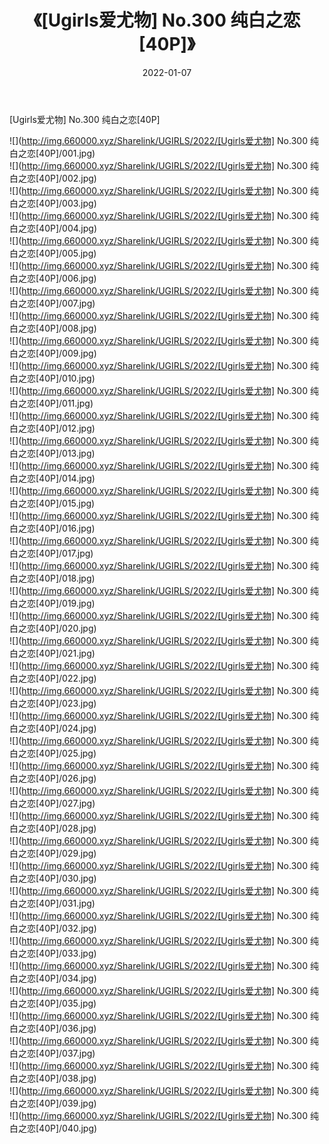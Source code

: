 ﻿---
layout: post
title:  《[Ugirls爱尤物] No.300 纯白之恋[40P]》
date:   2022-01-07
img: http://img.660000.xyz/Sharelink/UGIRLS/2022/[Ugirls爱尤物] No.300 纯白之恋[40P]/000.jpg
categories: [美女, 清纯, 唯美]
---

[Ugirls爱尤物] No.300 纯白之恋[40P]

  ![](http://img.660000.xyz/Sharelink/UGIRLS/2022/[Ugirls爱尤物] No.300 纯白之恋[40P]/001.jpg) <br> ![](http://img.660000.xyz/Sharelink/UGIRLS/2022/[Ugirls爱尤物] No.300 纯白之恋[40P]/002.jpg) <br> ![](http://img.660000.xyz/Sharelink/UGIRLS/2022/[Ugirls爱尤物] No.300 纯白之恋[40P]/003.jpg) <br> ![](http://img.660000.xyz/Sharelink/UGIRLS/2022/[Ugirls爱尤物] No.300 纯白之恋[40P]/004.jpg) <br> ![](http://img.660000.xyz/Sharelink/UGIRLS/2022/[Ugirls爱尤物] No.300 纯白之恋[40P]/005.jpg) <br> ![](http://img.660000.xyz/Sharelink/UGIRLS/2022/[Ugirls爱尤物] No.300 纯白之恋[40P]/006.jpg) <br> ![](http://img.660000.xyz/Sharelink/UGIRLS/2022/[Ugirls爱尤物] No.300 纯白之恋[40P]/007.jpg) <br> ![](http://img.660000.xyz/Sharelink/UGIRLS/2022/[Ugirls爱尤物] No.300 纯白之恋[40P]/008.jpg) <br> ![](http://img.660000.xyz/Sharelink/UGIRLS/2022/[Ugirls爱尤物] No.300 纯白之恋[40P]/009.jpg) <br> ![](http://img.660000.xyz/Sharelink/UGIRLS/2022/[Ugirls爱尤物] No.300 纯白之恋[40P]/010.jpg) <br> ![](http://img.660000.xyz/Sharelink/UGIRLS/2022/[Ugirls爱尤物] No.300 纯白之恋[40P]/011.jpg) <br> ![](http://img.660000.xyz/Sharelink/UGIRLS/2022/[Ugirls爱尤物] No.300 纯白之恋[40P]/012.jpg) <br> ![](http://img.660000.xyz/Sharelink/UGIRLS/2022/[Ugirls爱尤物] No.300 纯白之恋[40P]/013.jpg) <br> ![](http://img.660000.xyz/Sharelink/UGIRLS/2022/[Ugirls爱尤物] No.300 纯白之恋[40P]/014.jpg) <br> ![](http://img.660000.xyz/Sharelink/UGIRLS/2022/[Ugirls爱尤物] No.300 纯白之恋[40P]/015.jpg) <br> ![](http://img.660000.xyz/Sharelink/UGIRLS/2022/[Ugirls爱尤物] No.300 纯白之恋[40P]/016.jpg) <br> ![](http://img.660000.xyz/Sharelink/UGIRLS/2022/[Ugirls爱尤物] No.300 纯白之恋[40P]/017.jpg) <br> ![](http://img.660000.xyz/Sharelink/UGIRLS/2022/[Ugirls爱尤物] No.300 纯白之恋[40P]/018.jpg) <br> ![](http://img.660000.xyz/Sharelink/UGIRLS/2022/[Ugirls爱尤物] No.300 纯白之恋[40P]/019.jpg) <br> ![](http://img.660000.xyz/Sharelink/UGIRLS/2022/[Ugirls爱尤物] No.300 纯白之恋[40P]/020.jpg) <br> ![](http://img.660000.xyz/Sharelink/UGIRLS/2022/[Ugirls爱尤物] No.300 纯白之恋[40P]/021.jpg) <br> ![](http://img.660000.xyz/Sharelink/UGIRLS/2022/[Ugirls爱尤物] No.300 纯白之恋[40P]/022.jpg) <br> ![](http://img.660000.xyz/Sharelink/UGIRLS/2022/[Ugirls爱尤物] No.300 纯白之恋[40P]/023.jpg) <br> ![](http://img.660000.xyz/Sharelink/UGIRLS/2022/[Ugirls爱尤物] No.300 纯白之恋[40P]/024.jpg) <br> ![](http://img.660000.xyz/Sharelink/UGIRLS/2022/[Ugirls爱尤物] No.300 纯白之恋[40P]/025.jpg) <br> ![](http://img.660000.xyz/Sharelink/UGIRLS/2022/[Ugirls爱尤物] No.300 纯白之恋[40P]/026.jpg) <br> ![](http://img.660000.xyz/Sharelink/UGIRLS/2022/[Ugirls爱尤物] No.300 纯白之恋[40P]/027.jpg) <br> ![](http://img.660000.xyz/Sharelink/UGIRLS/2022/[Ugirls爱尤物] No.300 纯白之恋[40P]/028.jpg) <br> ![](http://img.660000.xyz/Sharelink/UGIRLS/2022/[Ugirls爱尤物] No.300 纯白之恋[40P]/029.jpg) <br> ![](http://img.660000.xyz/Sharelink/UGIRLS/2022/[Ugirls爱尤物] No.300 纯白之恋[40P]/030.jpg) <br> ![](http://img.660000.xyz/Sharelink/UGIRLS/2022/[Ugirls爱尤物] No.300 纯白之恋[40P]/031.jpg) <br> ![](http://img.660000.xyz/Sharelink/UGIRLS/2022/[Ugirls爱尤物] No.300 纯白之恋[40P]/032.jpg) <br> ![](http://img.660000.xyz/Sharelink/UGIRLS/2022/[Ugirls爱尤物] No.300 纯白之恋[40P]/033.jpg) <br> ![](http://img.660000.xyz/Sharelink/UGIRLS/2022/[Ugirls爱尤物] No.300 纯白之恋[40P]/034.jpg) <br> ![](http://img.660000.xyz/Sharelink/UGIRLS/2022/[Ugirls爱尤物] No.300 纯白之恋[40P]/035.jpg) <br> ![](http://img.660000.xyz/Sharelink/UGIRLS/2022/[Ugirls爱尤物] No.300 纯白之恋[40P]/036.jpg) <br> ![](http://img.660000.xyz/Sharelink/UGIRLS/2022/[Ugirls爱尤物] No.300 纯白之恋[40P]/037.jpg) <br> ![](http://img.660000.xyz/Sharelink/UGIRLS/2022/[Ugirls爱尤物] No.300 纯白之恋[40P]/038.jpg) <br> ![](http://img.660000.xyz/Sharelink/UGIRLS/2022/[Ugirls爱尤物] No.300 纯白之恋[40P]/039.jpg) <br> ![](http://img.660000.xyz/Sharelink/UGIRLS/2022/[Ugirls爱尤物] No.300 纯白之恋[40P]/040.jpg) <br>